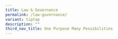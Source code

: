 ```yaml
---
title: Law & Governance
permalink: /law-governance/
variant: tiptap
description: ""
third_nav_title: One Purpose Many Possibilities
---
```

